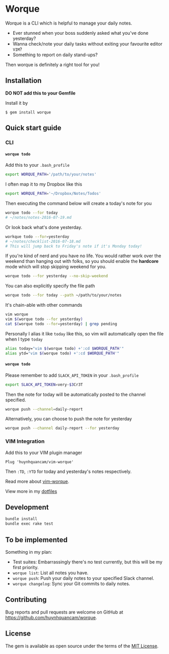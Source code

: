 # Worque

Worque is a CLI which is helpful to manage your daily notes.

* Ever stunned when your boss suddenly asked what you've done yesterday?
* Wanna check/note your daily tasks without exiting your favourite editor `VIM`?
* Something to report on daily stand-ups?

Then worque is definitely a right tool for you!

## Installation

**DO NOT add this to your Gemfile**

Install it by

    $ gem install worque

## Quick start guide

### CLI

#### `worque todo`

Add this to your `.bash_profile`

```sh
export WORQUE_PATH='/path/to/your/notes'
```

I often map it to my Dropbox like this

```sh
export WORQUE_PATH='~/Dropbox/Notes/Todos'
```

Then executing the command below will create a today's note for you

```sh
worque todo --for today
# ~/notes/notes-2016-07-19.md
```

Or look back what's done yesterday.

```sh
workque todo --for=yesterday
# ~/notes/checklist-2016-07-18.md
# This will jump back to Friday's note if it's Monday today!
```

If you're kind of nerd and you have no life. You would rather work over the weekend than hanging out with folks, so you should enable the **hardcore** mode which will stop skipping weekend for you.

```sh
worque todo --for yesterday --no-skip-weekend
```

You can also explicitly specify the file path

```sh
worque todo --for today --path ~/path/to/your/notes
```

It's chain-able with other commands

```sh
vim worque
vim $(worque todo --for yesterday)
cat $(worque todo --for=yesterday) | grep pending
```

Personally I alias it like `today` like this, so vim will automatically open the
file when I type `today`

```sh
alias today="vim $(worque todo) +':cd $WORQUE_PATH'"
alias ytd="vim $(worque todo) +':cd $WORQUE_PATH'"
```

#### `worque todo`

Please remember to add `SLACK_API_TOKEN` in your `.bash_profile`

```sh
export SLACK_API_TOKEN=very-$3Cr3T
```

Then the note for today will be automatically posted to the channel specified.

```sh
worque push --channel=daily-report
```

Alternatively, you can choose to push the note for yesterday

```sh
worque push --channel daily-report --for yesterday
```

### VIM Integration

Add this to your VIM plugin manager

```viml
Plug 'huynhquancam/vim-worque'
```

Then `:TD`, `:YTD` for today and yesterday's notes respectively.

Read more about [vim-worque](https://github.com/huynhquancam/vim-worque).

View more in my [dotfiles](https://github.com/huynhquancam/dotfiles)

## Development

```sh
bundle install
bundle exec rake test
```

## To be implemented

Something in my plan:

* Test suites: Embarrassingly there's no test currently, but this will be my
  first priority.
* `worque list`: List all notes you have.
* `worque push`: Push your daily notes to your specified Slack channel.
* `worque changelog`: Sync your Git commits to daily notes.

## Contributing

Bug reports and pull requests are welcome on GitHub at https://github.com/huynhquancam/worque.

## License

The gem is available as open source under the terms of the
[MIT License](http://opensource.org/licenses/MIT).

